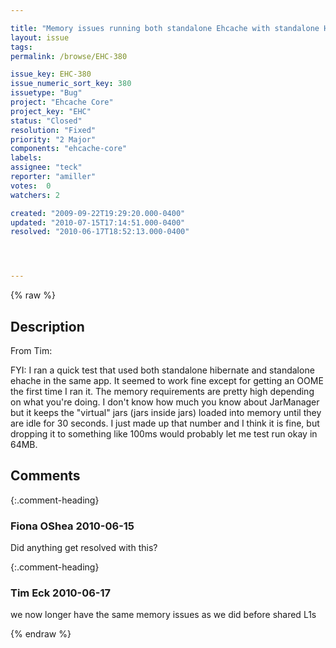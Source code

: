 ```yaml
---

title: "Memory issues running both standalone Ehcache with standalone Hibernate cache"
layout: issue
tags: 
permalink: /browse/EHC-380

issue_key: EHC-380
issue_numeric_sort_key: 380
issuetype: "Bug"
project: "Ehcache Core"
project_key: "EHC"
status: "Closed"
resolution: "Fixed"
priority: "2 Major"
components: "ehcache-core"
labels: 
assignee: "teck"
reporter: "amiller"
votes:  0
watchers: 2

created: "2009-09-22T19:29:20.000-0400"
updated: "2010-07-15T17:14:51.000-0400"
resolved: "2010-06-17T18:52:13.000-0400"




---
```


{% raw %}

## Description

<div markdown="1" class="description">

From Tim:

FYI: I ran a quick test that used both standalone hibernate and standalone
ehache in the same app. It seemed to work fine except for getting an OOME
the first time I ran it. The memory requirements are pretty high depending
on what you're doing. I don't know how much you know about JarManager but
it keeps the "virtual" jars (jars inside jars) loaded into memory until
they are idle for 30 seconds. I just made up that number and I think it is
fine, but dropping it to something like 100ms would probably let me test
run okay in 64MB. 


</div>

## Comments


{:.comment-heading}
### **Fiona OShea** <span class="date">2010-06-15</span>

<div markdown="1" class="comment">

Did anything get resolved with this?

</div>


{:.comment-heading}
### **Tim Eck** <span class="date">2010-06-17</span>

<div markdown="1" class="comment">

we now longer have the same memory issues as we did before shared L1s

</div>



{% endraw %}

